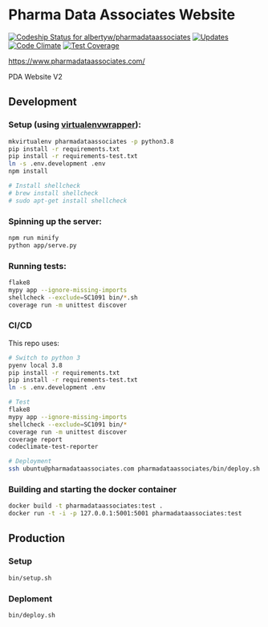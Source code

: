 # Pharma Data Associates Website

[ ![Codeship Status for albertyw/pharmadataassociates](https://codeship.com/projects/7e5b4e40-3428-0134-823e-26e7891ba113/status?branch=master)](https://codeship.com/projects/164911)
[![Updates](https://pyup.io/repos/github/albertyw/pharmadataassociates/shield.svg)](https://pyup.io/repos/github/albertyw/pharmadataassociates/)
[![Code Climate](https://codeclimate.com/github/albertyw/pharmadataassociates/badges/gpa.svg)](https://codeclimate.com/github/albertyw/pharmadataassociates)
[![Test Coverage](https://codeclimate.com/github/albertyw/pharmadataassociates/badges/coverage.svg)](https://codeclimate.com/github/albertyw/pharmadataassociates/coverage)

https://www.pharmadataassociates.com/

PDA Website V2

Development
-----------

### Setup (using [virtualenvwrapper](https://virtualenvwrapper.readthedocs.io/en/latest/)):

```bash
mkvirtualenv pharmadataassociates -p python3.8
pip install -r requirements.txt
pip install -r requirements-test.txt
ln -s .env.development .env
npm install

# Install shellcheck
# brew install shellcheck
# sudo apt-get install shellcheck
```

### Spinning up the server:

```bash
npm run minify
python app/serve.py
```

### Running tests:

```bash
flake8
mypy app --ignore-missing-imports
shellcheck --exclude=SC1091 bin/*.sh
coverage run -m unittest discover
```

### CI/CD

This repo uses:

```bash
# Switch to python 3
pyenv local 3.8
pip install -r requirements.txt
pip install -r requirements-test.txt
ln -s .env.development .env

# Test
flake8
mypy app --ignore-missing-imports
shellcheck --exclude=SC1091 bin/*
coverage run -m unittest discover
coverage report
codeclimate-test-reporter

# Deployment
ssh ubuntu@pharmadataassociates.com pharmadataassociates/bin/deploy.sh
```

### Building and starting the docker container

```bash
docker build -t pharmadataassociates:test .
docker run -t -i -p 127.0.0.1:5001:5001 pharmadataassociates:test
```

Production
----------

### Setup

```bash
bin/setup.sh
```

### Deploment

```bash
bin/deploy.sh
```

